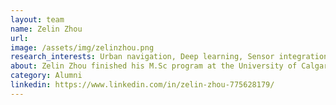 ```yaml
---
layout: team
name: Zelin Zhou
url:
image: /assets/img/zelinzhou.png
research_interests: Urban navigation, Deep learning, Sensor integration, SLAM.
about: Zelin Zhou finished his M.Sc program at the University of Calgary and part of the Intelligent Navigation and Mapping Lab. His research interest include multi-sensor integration for deep urban navigation and SLAM, aided by advanced deep learnings and computer vision techniques.
category: Alumni
linkedin: https://www.linkedin.com/in/zelin-zhou-775628179/
---
```

